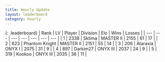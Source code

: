 ```yaml
---
title: Hourly Update
layout: leaderboard
category: hourly
---
```


{: .leaderboard}
| Rank | LV | Player | Division | Elo | Wins | Losses |
| --- | --- | --- | --- | --- | --- | --- |
| <span data-change="0">1</span> | 2338 | <span title="ID: 353063">Sktima</span> | MASTER II | <span data-change="0">2155</span> | <span data-change="0">61</span> | <span data-change="0">17</span> |
| <span data-change="0">2</span> | 623 | <span title="ID: 742939">Phantom Knight</span> | MASTER II | <span data-change="0">2151</span> | <span data-change="0">55</span> | <span data-change="0">14</span> |
| <span data-change="0">3</span> | 206 | <span title="ID: 745153">Ataraxia</span> | ONYX I | <span data-change="4">2075</span> | <span data-change="3">31</span> | <span data-change="1">9</span> |
| <span data-change="0">4</span> | 897 | <span title="ID: 694036">Darkim27</span> | ONYX III | <span data-change="0">2037</span> | <span data-change="0">24</span> | <span data-change="0">9</span> |
| <span data-change="0">5</span> | 319 | <span title="ID: 598288">Kookoo</span> | ONYX III | <span data-change="0">2035</span> | <span data-change="0">36</span> | <span data-change="0">11</span> |